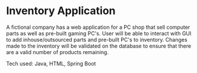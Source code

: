 # Inventory Application
A fictional company has a web application for a PC shop that sell computer parts as well as pre-built gaming PC's. User will be able to interact with GUI to add inhouse/outsourced parts and pre-built PC's to inventory. 
Changes made to the inventory will be validated on the database to ensure that there are a valid number of products remaining.

Tech used: Java, HTML, Spring Boot
